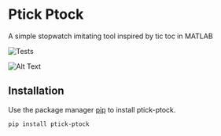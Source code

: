 # Ptick Ptock

A simple stopwatch imitating tool inspired by tic toc in MATLAB

![Tests](https://github.com/ADorigi/ptick-ptock/actions/workflows/tests.yml/badge.svg)  

![Alt Text](https://media1.giphy.com/media/Qz4RaxcOh4qndWOG5N/giphy.gif)

## Installation

Use the package manager [pip](https://pip.pypa.io/en/stable/) to install ptick-ptock.

```bash
pip install ptick-ptock
```